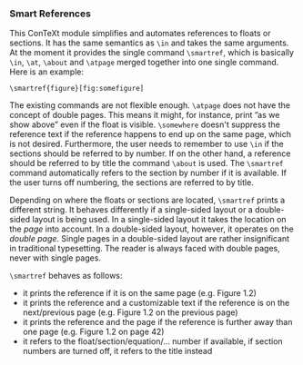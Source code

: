### Smart References

This ConTeXt module simplifies and automates references to floats or sections.
It has the same semantics as `\in` and takes the same arguments. At the moment
it provides the single command `\smartref`, which is basically `\in`, `\at`,
`\about` and `\atpage` merged together into one single command. Here is an
example:

    \smartref{figure}[fig:somefigure]

The existing commands are not flexible enough. `\atpage` does not have the
concept of double pages. This means it might, for instance, print ”as we show
above” even if the float is visible. `\somewhere` doesn't suppress the
reference text if the reference happens to end up on the same page, which is
not desired. Furthermore, the user needs to remember to use `\in` if the
sections should be referred to by number. If on the other hand, a reference
should be referred to by title the command `\about` is used. The `\smartref`
command automatically refers to the section by number if it is available. If
the user turns off numbering, the sections are referred to by title.

Depending on where the floats or sections are located, `\smartref` prints
a different string. It behaves differently if a single-sided layout or
a double-sided layout is being used. In a single-sided layout it takes the
location on the *page* into account. In a double-sided layout, however, it
operates on the *double page*. Single pages in a double-sided layout are
rather insignificant in traditional typesetting. The reader is always faced
with double pages, never with single pages.

`\smartref` behaves as follows:

- it prints the reference if it is on the same page (e.g. Figure 1.2)
- it prints the reference and a customizable text if the reference is on the
  next/previous page (e.g. Figure 1.2 on the previous page)
- it prints the reference and the page if the reference is further away than
  one page (e.g. Figure 1.2 on page 42)
- it refers to the float/section/equation/… number if available, if section
  numbers are turned off, it refers to the title instead

